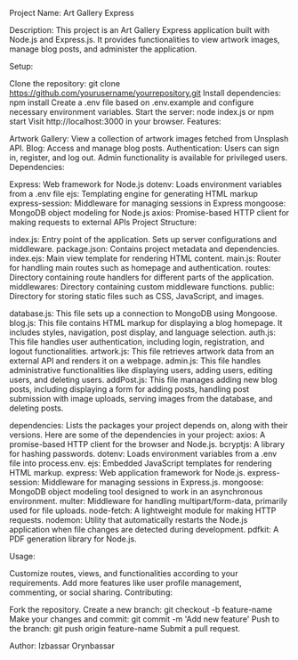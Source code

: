 Project Name: Art Gallery Express

Description:
This project is an Art Gallery Express application built with Node.js and Express.js. It provides functionalities to view artwork images, manage blog posts, and administer the application.

Setup:

Clone the repository: git clone https://github.com/yourusername/yourrepository.git
Install dependencies: npm install
Create a .env file based on .env.example and configure necessary environment variables.
Start the server: node index.js or npm start
Visit http://localhost:3000 in your browser.
Features:

Artwork Gallery: View a collection of artwork images fetched from Unsplash API.
Blog: Access and manage blog posts.
Authentication: Users can sign in, register, and log out. Admin functionality is available for privileged users.
Dependencies:

Express: Web framework for Node.js
dotenv: Loads environment variables from a .env file
ejs: Templating engine for generating HTML markup
express-session: Middleware for managing sessions in Express
mongoose: MongoDB object modeling for Node.js
axios: Promise-based HTTP client for making requests to external APIs
Project Structure:

index.js: Entry point of the application. Sets up server configurations and middleware.
package.json: Contains project metadata and dependencies.
index.ejs: Main view template for rendering HTML content.
main.js: Router for handling main routes such as homepage and authentication.
routes: Directory containing route handlers for different parts of the application.
middlewares: Directory containing custom middleware functions.
public: Directory for storing static files such as CSS, JavaScript, and images.


database.js: This file sets up a connection to MongoDB using Mongoose.
blog.js: This file contains HTML markup for displaying a blog homepage. It includes styles, navigation, post display, and language selection.
auth.js: This file handles user authentication, including login, registration, and logout functionalities.
artwork.js: This file retrieves artwork data from an external API and renders it on a webpage.
admin.js: This file handles administrative functionalities like displaying users, adding users, editing users, and deleting users.
addPost.js: This file manages adding new blog posts, including displaying a form for adding posts, handling post submission with image uploads, serving images from the database, and deleting posts.


dependencies: Lists the packages your project depends on, along with their versions. Here are some of the dependencies in your project:
axios: A promise-based HTTP client for the browser and Node.js.
bcryptjs: A library for hashing passwords.
dotenv: Loads environment variables from a .env file into process.env.
ejs: Embedded JavaScript templates for rendering HTML markup.
express: Web application framework for Node.js.
express-session: Middleware for managing sessions in Express.js.
mongoose: MongoDB object modeling tool designed to work in an asynchronous environment.
multer: Middleware for handling multipart/form-data, primarily used for file uploads.
node-fetch: A lightweight module for making HTTP requests.
nodemon: Utility that automatically restarts the Node.js application when file changes are detected during development.
pdfkit: A PDF generation library for Node.js.

Usage:

Customize routes, views, and functionalities according to your requirements.
Add more features like user profile management, commenting, or social sharing.
Contributing:

Fork the repository.
Create a new branch: git checkout -b feature-name
Make your changes and commit: git commit -m 'Add new feature'
Push to the branch: git push origin feature-name
Submit a pull request.


Author:
Izbassar Orynbassar
